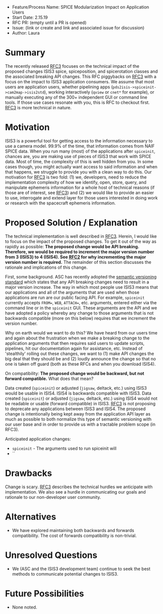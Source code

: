 - Feature/Process Name: SPICE Modularization Impact on Application Users
- Start Date: 2.15.19
- RFC PR: (empty until a PR is opened)
- Issue: (link or create and link and associated issue for discussion)
- Author: Laura

<!-- This is a comment block that is not visible. We provide some instructions in here. When submitting an RFC please copy this template into a new wiki page titled RFC#:Title, where the number is the next incrementing number. If you would like to submit an RFC, but are unable to edit the wiki, please open an issue and we will assist you in getting your RFC posted. Please fill in, to the largest extent possible, the template below describing your RFC. After that, be active on the associated issue and we can move the RFC through the process.-->

# Summary
The recently released [RFC3](https://github.com/USGS-Astrogeology/ISIS3/wiki/RFC-3:-Spice-Modularization) focuses on the technical impact of the proposed changes ISIS3 spice, spiceposition, and spicerotation classes and the associated breaking API changes. This RFC piggybacks on [RFC3](https://github.com/USGS-Astrogeology/ISIS3/wiki/RFC-3:-Spice-Modularization) with a focus on the impact to ISIS3 application consumers. We assume that most users are application users, whether pipelining apps (`pds2isis->spiceinit->cam2map->isis2std`), working interactively (`qview` or `cnet*` for example), or manually executing any of the 300+ independent GUI or command line tools. If those use cases resonate with you, this is RFC to checkout first. [RFC3](https://github.com/USGS-Astrogeology/ISIS3/wiki/RFC-3:-Spice-Modularization) is more technical in nature.

# Motivation
ISIS3 is a powerful tool for getting access to the information necessary to use a camera model. 99.9% of the time, that information comes from NAIF SPICE data. When you run many (most) of the applications after `spiceinit`, chances are, you are making use of pieces of ISIS3 that work with SPICE data. Most of time, the complexity of this  is well hidden from you. In some cases though, you might actually want access to said information and when that happens, we struggle to provide you with a clean way to do this. Our motivation for [RFC3](https://github.com/USGS-Astrogeology/ISIS3/wiki/RFC-3:-Spice-Modularization) is two fold: (1) we, developers, need to reduce the implementation complexity of how we identify, open, store, query, and manipulate ephemeris information for a whole host of technical reasons (if those are of interest, see [RFC3](https://github.com/USGS-Astrogeology/ISIS3/wiki/RFC-3:-Spice-Modularization)) and (2) we would like to provide an easier to use, interrogate and extend layer for those users interested in doing work or research with the spacecraft ephemeris information. 

# Proposed Solution / Explanation
The technical implementation is well described in [RFC3](https://github.com/USGS-Astrogeology/ISIS3/wiki/RFC-3:-Spice-Modularization). Herein, I would like to focus on the impact of the proposed changes. To get it out of the way as rapidly as possible: **The proposed change would be API breaking. Therefore, we would be required to increment the major version number from 3 (ISIS3) to 4 (ISIS4). See [RFC2](https://github.com/USGS-Astrogeology/ISIS3/wiki/RFC2:-Release-Process#versioning) for why incrementing the major version number is required.** The remainder of this section discusses the rationale and implications of this change.

First, some background. ASC has recently adopted the [semantic versioning standard](https://semver.org) which states that any API breaking changes need to result in a major version increase. The way in which most people use ISIS3 means that our applications and all of the arguments that are used when those applications are run are our public facing API. For example, `spiceinit` currently accepts `FROM=`, `WEB`, `ATTACH=`, etc. arguments, entered either via the command line or in the `spiceinit` GUI. These arguments are the API and we have adopted a policy whereby any change to those arguments that is not backwards compatible (more on this below) requires that we increment the version number.

Why on earth would we want to do this? We have heard from our users time and again about the frustration when we make a breaking change to the application arguments that then requires said users to update scripts, pipelines, hit our documentation again for assistance, etc. Instead of 'stealthily' rolling out these changes, we want to (1) make API changes the big deal that they should be and (2) loudly announce the change so that no one is taken off guard (both as these RFCs and when you download ISIS4).

On compatibility: **The proposed change would be backward, but not forward compatible.** What does that mean? 

Data created (`spiceinit`) or adjusted (`jigsaw`, deltack, etc.) using ISIS3 would be usable in ISIS4. ISIS4 is backwards compatible with ISIS3. Data created (`spiceinit`) or adjusted (`jigsaw`, deltack, etc.) using ISIS4 would not be readable or usable (forward compatible) in ISIS3. [RFC3](https://github.com/USGS-Astrogeology/ISIS3/wiki/RFC-3:-Spice-Modularization) is not proposing to deprecate any applications between ISIS3 and ISIS4. The proposed change is intentionally being kept away from the application API layer as much as possible to both normalize this type of semantic versioning with our user base and in order to provide us with a tractable problem scope (in RFC3).

Anticipated application changes:
  - `spiceinit` - The arguments used to run spiceinit will
  - ``

# Drawbacks
Change is scary. [RFC3](https://github.com/USGS-Astrogeology/ISIS3/wiki/RFC-3:-Spice-Modularization) describes the technical hurdles we anticipate with implementation. We also see a hurdle in communicating our goals and rationale to our non-developer user community. 

# Alternatives
  - We have explored maintaining both backwards and forwards compatibility. The cost of forwards compatibility is non-trivial.

# Unresolved Questions
  - We (ASC and the ISIS3 development team) continue to seek the best methods to communicate potential changes to ISIS3.

# Future Possibilities
  - None noted.